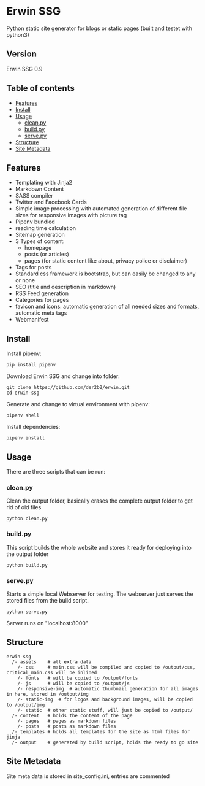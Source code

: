 # Erwin SSG
Python static site generator for blogs or static pages
(built and testet with python3)

## Version
Erwin SSG 0.9

## Table of contents
* [Features](#features)
* [Install](#install)
* [Usage](#usage)
  + [clean.py](#cleanpy)
  + [build.py](#buildpy)
  + [serve.py](#servepy)
* [Structure](#structure)
* [Site Metadata](#site-metadata)

## Features
- Templating with Jinja2
- Markdown Content
- SASS compiler
- Twitter and Facebook Cards
- Simple image processing with automated generation of different file sizes for responsive images with picture tag
- Pipenv bundled
- reading time calculation
- Sitemap generation
- 3 Types of content:
  * homepage
  * posts (or articles)
  * pages (for static content like about, privacy police or disclaimer)
- Tags for posts
- Standard css framework is bootstrap, but can easily be changed to any or none
- SEO (title and description in markdown)
- RSS Feed generation
- Categories for pages
- favicon and icons: automatic generation of all needed sizes and formats, automatic meta tags
- Webmanifest

## Install
Install pipenv:
```
pip install pipenv
```
Download Erwin SSG and change into folder:
```
git clone https://github.com/der2b2/erwin.git
cd erwin-ssg
```
Generate and change to virtual environment with pipenv:
```
pipenv shell
```
Install dependencies:
```
pipenv install
```

## Usage
There are three scripts that can be run:
### clean.py
Clean the output folder, basically erases the complete output folder to get rid of old files
```
python clean.py
```

### build.py
This script builds the whole website and stores it ready for deploying into the output folder
```
python build.py
```

### serve.py
Starts a simple local Webserver for testing. The webserver just serves the stored files from the build script.
```
python serve.py
```
Server runs on "localhost:8000"

## Structure
```
erwin-ssg
  /- assets    # all extra data
    /- css     # main.css will be compiled and copied to /output/css, critical_main.css will be inlined
    /- fonts   # will be copied to /output/fonts
    /- js      # will be copied to /output/js
    /- responsive-img  # automatic thumbnail generation for all images in here, stored in /output/img
    /- static-img  # for logos and background images, will be copied to /output/img
    /- static  # other static stuff, will just be copied to /output/
  /- content   # holds the content of the page
    /- pages   # pages as markdown files
    /- posts   # posts as markdown files
  /- templates # holds all templates for the site as html files for jinja
  /- output    # generated by build script, holds the ready to go site
```
 
## Site Metadata
Site meta data is stored in site_config.ini, entries are commented
 
